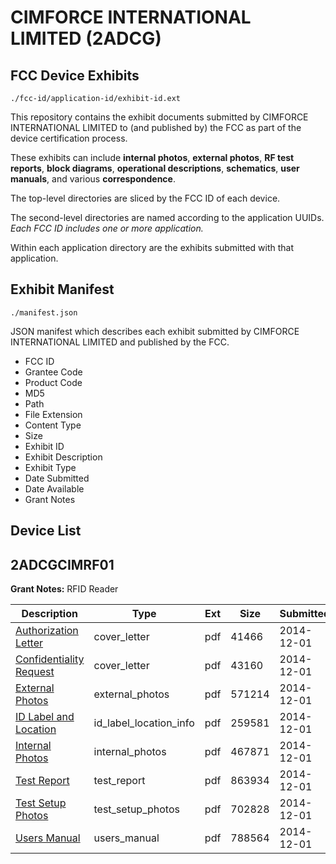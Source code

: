 # CIMFORCE INTERNATIONAL LIMITED (2ADCG)
## FCC Device Exhibits

```
./fcc-id/application-id/exhibit-id.ext
```

This repository contains the exhibit documents submitted by CIMFORCE INTERNATIONAL LIMITED to (and published by) the FCC as part of the device certification process.

These exhibits can include **internal photos**, **external photos**, **RF test reports**, **block diagrams**, **operational descriptions**, **schematics**, **user manuals**, and various **correspondence**.

The top-level directories are sliced by the FCC ID of each device.

The second-level directories are named according to the application UUIDs. *Each FCC ID includes one or more application.*

Within each application directory are the exhibits submitted with that application. 

## Exhibit Manifest

```
./manifest.json
```

JSON manifest which describes each exhibit submitted by CIMFORCE INTERNATIONAL LIMITED and published by the FCC.

- FCC ID
- Grantee Code
- Product Code
- MD5
- Path
- File Extension
- Content Type
- Size
- Exhibit ID
- Exhibit Description
- Exhibit Type
- Date Submitted
- Date Available
- Grant Notes

## Device List
## 2ADCGCIMRF01
**Grant Notes:** RFID Reader

| Description | Type | Ext | Size | Submitted | Available |
| ----------- | ---- | --- | ---- | --------- | --------- |
| [Authorization Letter](2ADCGCIMRF01/d57fac38835461cb759bd7f5ba144436/2459454.pdf) | cover_letter | pdf | 41466 | 2014-12-01 | 2014-12-01 |
| [Confidentiality Request](2ADCGCIMRF01/d57fac38835461cb759bd7f5ba144436/2459455.pdf) | cover_letter | pdf | 43160 | 2014-12-01 | 2014-12-01 |
| [External Photos](2ADCGCIMRF01/d57fac38835461cb759bd7f5ba144436/2459457.pdf) | external_photos | pdf | 571214 | 2014-12-01 | 2014-12-01 |
| [ID Label and Location](2ADCGCIMRF01/d57fac38835461cb759bd7f5ba144436/2459458.pdf) | id_label_location_info | pdf | 259581 | 2014-12-01 | 2014-12-01 |
| [Internal Photos](2ADCGCIMRF01/d57fac38835461cb759bd7f5ba144436/2459459.pdf) | internal_photos | pdf | 467871 | 2014-12-01 | 2014-12-01 |
| [Test Report](2ADCGCIMRF01/d57fac38835461cb759bd7f5ba144436/2459463.pdf) | test_report | pdf | 863934 | 2014-12-01 | 2014-12-01 |
| [Test Setup Photos](2ADCGCIMRF01/d57fac38835461cb759bd7f5ba144436/2459464.pdf) | test_setup_photos | pdf | 702828 | 2014-12-01 | 2014-12-01 |
| [Users Manual](2ADCGCIMRF01/d57fac38835461cb759bd7f5ba144436/2459465.pdf) | users_manual | pdf | 788564 | 2014-12-01 | 2014-12-01 |
